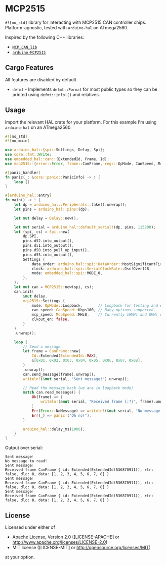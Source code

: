 # MCP2515

`#![no_std]` library for interacting with MCP2515 CAN controller chips.
Platform-agnostic, tested with `arduino-hal` on ATmega2560.

Inspired by the following C++ libraries:

- [`MCP_CAN_lib`](https://github.com/coryjfowler/MCP_CAN_lib)
- [`arduino-MCP2515`](https://github.com/autowp/arduino-mcp2515)

## Cargo Features

All features are disabled by default.

- `defmt` - Implements `defmt::Format` for most public types so they can be
  printed using `defmt::info!()` and relatives.

## Usage

Import the relevant HAL crate for your platform. For this example I'm using
`arduino-hal` on an ATmega2560.

```rs
#![no_std]
#![no_main]

use arduino_hal::{spi::Settings, Delay, Spi};
use core::fmt::Write;
use embedded_hal::can::{ExtendedId, Frame, Id};
use mcp2515::{error::Error, frame::CanFrame, regs::OpMode, CanSpeed, McpSpeed, MCP2515};

#[panic_handler]
fn panic(_: &core::panic::PanicInfo) -> ! {
    loop {}
}

#[arduino_hal::entry]
fn main() -> ! {
    let dp = arduino_hal::Peripherals::take().unwrap();
    let pins = arduino_hal::pins!(dp);

    let mut delay = Delay::new();

    let mut serial = arduino_hal::default_serial!(dp, pins, 115200);
    let (spi, cs) = Spi::new(
        dp.SPI,
        pins.d52.into_output(),
        pins.d51.into_output(),
        pins.d50.into_pull_up_input(),
        pins.d53.into_output(),
        Settings {
            data_order: arduino_hal::spi::DataOrder::MostSignificantFirst,
            clock: arduino_hal::spi::SerialClockRate::OscfOver128,
            mode: embedded_hal::spi::MODE_0,
        },
    );
    let mut can = MCP2515::new(spi, cs);
    can.init(
        &mut delay,
        mcp2515::Settings {
            mode: OpMode::Loopback,       // Loopback for testing and example
            can_speed: CanSpeed::Kbps100, // Many options supported.
            mcp_speed: McpSpeed::MHz8,    // Currently 16MHz and 8MHz chips are supported.
            clkout_en: false,
        }
    )
    .unwrap();

    loop {
        // Send a message
        let frame = CanFrame::new(
            Id::Extended(ExtendedId::MAX),
            &[0x01, 0x02, 0x03, 0x04, 0x05, 0x06, 0x07, 0x08],
        )
        .unwrap();
        can.send_message(frame).unwrap();
        writeln!(&mut serial, "Sent message!").unwrap();

        // Read the message back (we are in loopback mode)
        match can.read_message() {
            Ok(frame) => {
                writeln!(&mut serial, "Received frame {:?}", frame).unwrap();
            }
            Err(Error::NoMessage) => writeln!(&mut serial, "No message to read!").unwrap(),
            Err(_) => panic!("Oh no!"),
        }

        arduino_hal::delay_ms(1000);
    }
}
```

Output over serial:

```text
Sent message!
No message to read!
Sent message!
Received frame CanFrame { id: Extended(ExtendedId(536870911)), rtr: false, dlc: 8, data: [1, 2, 3, 4, 5, 6, 7, 8] }
Sent message!
Received frame CanFrame { id: Extended(ExtendedId(536870911)), rtr: false, dlc: 8, data: [1, 2, 3, 4, 5, 6, 7, 8] }
Sent message!
Received frame CanFrame { id: Extended(ExtendedId(536870911)), rtr: false, dlc: 8, data: [1, 2, 3, 4, 5, 6, 7, 8] }
```

## License

Licensed under either of

- Apache License, Version 2.0 ([LICENSE-APACHE] or
  <http://www.apache.org/licenses/LICENSE-2.0>)
- MIT license ([LICENSE-MIT] or <http://opensource.org/licenses/MIT>)

at your option.
